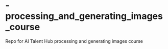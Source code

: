 # -processing_and_generating_images_course
Repo for AI Talent Hub processing and generating images course
